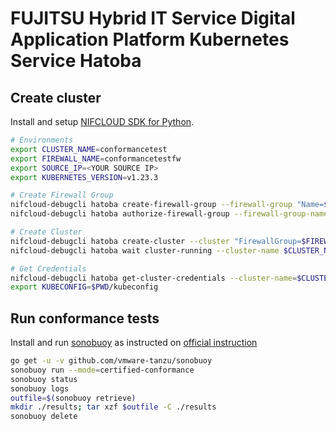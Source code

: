 # FUJITSU Hybrid IT Service Digital Application Platform Kubernetes Service Hatoba

## Create cluster

Install and setup [NIFCLOUD SDK for Python](https://github.com/nifcloud/nifcloud-sdk-python).

```bash
# Environments
export CLUSTER_NAME=conformancetest
export FIREWALL_NAME=conformancetestfw
export SOURCE_IP=<YOUR SOURCE IP>
export KUBERNETES_VERSION=v1.23.3

# Create Firewall Group
nifcloud-debugcli hatoba create-firewall-group --firewall-group "Name=$FIREWALL_NAME"
nifcloud-debugcli hatoba authorize-firewall-group --firewall-group-name $FIREWALL_NAME --rules "CidrIp=$SOURCE_IP,Direction=IN,FromPort=6443,ToPort=6443,Protocol=TCP"

# Create Cluster
nifcloud-debugcli hatoba create-cluster --cluster "FirewallGroup=$FIREWALL_NAME,KubernetesVersion=$KUBERNETES_VERSION,Locations=east-11,Name=$CLUSTER_NAME,NodePools=[{InstanceType=medium,NodeCount=3,Name=nodepool01}]"
nifcloud-debugcli hatoba wait cluster-running --cluster-name $CLUSTER_NAME

# Get Credentials
nifcloud-debugcli hatoba get-cluster-credentials --cluster-name=$CLUSTER_NAME | jq -r ".Credentials" > kubeconfig
export KUBECONFIG=$PWD/kubeconfig
```

## Run conformance tests

Install and run [sonobuoy](https://github.com/vmware-tanzu/sonobuoy) as instructed on
[official instruction](https://github.com/cncf/k8s-conformance/blob/master/instructions.md)

```bash
go get -u -v github.com/vmware-tanzu/sonobuoy
sonobuoy run --mode=certified-conformance
sonobuoy status
sonobuoy logs
outfile=$(sonobuoy retrieve)
mkdir ./results; tar xzf $outfile -C ./results
sonobuoy delete
```
